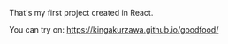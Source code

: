 That's my first project created in React.

You can try on: https://kingakurzawa.github.io/goodfood/
